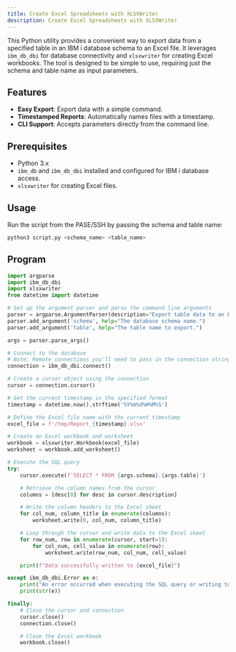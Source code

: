 ```yaml
---
title: Create Excel Spreadsheets with XLSXWriter
description: Create Excel Spreadsheets with XLSXWriter
---
```


This Python utility provides a convenient way to export data from a specified table in an IBM i database schema to an Excel file. It leverages `ibm_db_dbi` for database connectivity and `xlsxwriter` for creating Excel workbooks. The tool is designed to be simple to use, requiring just the schema and table name as input parameters.

## Features

- **Easy Export**: Export data with a simple command.
- **Timestamped Reports**: Automatically names files with a timestamp.
- **CLI Support**: Accepts parameters directly from the command line.

## Prerequisites

- Python 3.x
- `ibm_db` and `ibm_db_dbi` installed and configured for IBM i database access.
- `xlsxwriter` for creating Excel files.

## Usage

Run the script from the PASE/SSH by passing the schema and table name:

```sh
python3 script.py <schema_name> <table_name>
```

## Program

```python
import argparse
import ibm_db_dbi
import xlsxwriter
from datetime import datetime

# Set up the argument parser and parse the command line arguments
parser = argparse.ArgumentParser(description="Export table data to an Excel file.")
parser.add_argument('schema', help="The database schema name.")
parser.add_argument('table', help="The table name to export.")

args = parser.parse_args()

# Connect to the database
# Note: Remote connections you'll need to pass in the connection string here. Local should work as-is.
connection = ibm_db_dbi.connect()

# Create a cursor object using the connection
cursor = connection.cursor()

# Get the current timestamp in the specified format
timestamp = datetime.now().strftime('%Y%m%d%H%M%S')

# Define the Excel file name with the current timestamp
excel_file = f'/tmp/Report_{timestamp}.xlsx'

# Create an Excel workbook and worksheet
workbook = xlsxwriter.Workbook(excel_file)
worksheet = workbook.add_worksheet()

# Execute the SQL query
try:
    cursor.execute(f'SELECT * FROM {args.schema}.{args.table}')

    # Retrieve the column names from the cursor
    columns = [desc[0] for desc in cursor.description]

    # Write the column headers to the Excel sheet
    for col_num, column_title in enumerate(columns):
        worksheet.write(0, col_num, column_title)

    # Loop through the cursor and write data to the Excel sheet
    for row_num, row in enumerate(cursor, start=1):
        for col_num, cell_value in enumerate(row):
            worksheet.write(row_num, col_num, cell_value)

    print(f"Data successfully written to {excel_file}")

except ibm_db_dbi.Error as e:
    print("An error occurred when executing the SQL query or writing to the Excel file.")
    print(str(e))

finally:
    # Close the cursor and connection
    cursor.close()
    connection.close()

    # Close the Excel workbook
    workbook.close()
```
